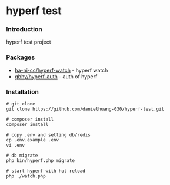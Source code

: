 # hyperf test

### Introduction
hyperf test project

### Packages
- [ha-ni-cc/hyperf-watch](https://github.com/ha-ni-cc/hyperf-watch) - hyperf watch
- [qbhy/hyperf-auth](https://github.com/qbhy/hyperf-auth) - auth of hyperf

### Installation

```shell
# git clone
git clone https://github.com/danielhuang-030/hyperf-test.git

# composer install
composer install

# copy .env and setting db/redis
cp .env.example .env
vi .env

# db migrate
php bin/hyperf.php migrate

# start hyperf with hot reload
php ./watch.php
```
